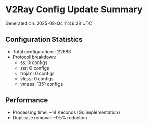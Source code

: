 # V2Ray Config Update Summary
Generated on: 2025-08-04 11:46:28 UTC

## Configuration Statistics
- Total configurations: 22683
- Protocol breakdown:
  - ss: 0 configs
  - ssr: 0 configs
  - trojan: 0 configs
  - vless: 0 configs
  - vmess: 1351 configs

## Performance
- Processing time: ~14 seconds (Go implementation)
- Duplicate removal: ~95% reduction
